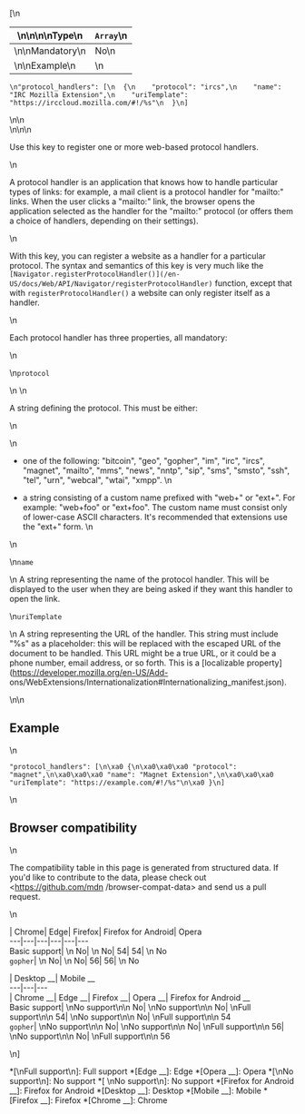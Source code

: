 [\n

\n\n\n\nType\n| `Array`\n  
---|---  
\n\nMandatory\n| No\n  
\n\nExample\n| \n

    
    
    \n"protocol_handlers": [\n  {\n    "protocol": "ircs",\n    "name": "IRC Mozilla Extension",\n    "uriTemplate": "https://irccloud.mozilla.com/#!/%s"\n  }\n]

\n\n  
\n\n\n

Use this key to register one or more web-based protocol handlers.

\n

A protocol handler is an application that knows how to handle particular types
of links: for example, a mail client is a protocol handler for "mailto:"
links. When the user clicks a "mailto:" link, the browser opens the
application selected as the handler for the "mailto:" protocol (or offers them
a choice of handlers, depending on their settings).

\n

With this key, you can register a website as a handler for a particular
protocol. The syntax and semantics of this key is very much like the
`[Navigator.registerProtocolHandler()](/en-
US/docs/Web/API/Navigator/registerProtocolHandler)` function, except that with
`registerProtocolHandler()` a website can only register itself as a handler.

\n

Each protocol handler has three properties, all mandatory:

\n

\n`protocol`

\n    \n

A string defining the protocol. This must be either:

\n

\n

  * one of the following: "bitcoin", "geo", "gopher", "im", "irc", "ircs", "magnet", "mailto", "mms", "news", "nntp", "sip", "sms", "smsto", "ssh", "tel", "urn", "webcal", "wtai", "xmpp".
\n

  * a string consisting of a custom name prefixed with "web+" or "ext+". For example: "web+foo" or "ext+foo". The custom name must consist only of lower-case ASCII characters. It's recommended that extensions use the "ext+" form.
\n

\n

\n`name`

\n    A string representing the name of the protocol handler. This will be
displayed to the user when they are being asked if they want this handler to
open the link.

\n`uriTemplate`

\n    A string representing the URL of the handler. This string must include
"%s" as a placeholder: this will be replaced with the escaped URL of the
document to be handled. This URL might be a true URL, or it could be a phone
number, email address, or so forth. This is a [localizable
property](https://developer.mozilla.org/en-US/Add-
ons/WebExtensions/Internationalization#Internationalizing_manifest.json).

\n\n

## Example

\n

    
    
    "protocol_handlers": [\n\xa0 {\n\xa0\xa0\xa0 "protocol": "magnet",\n\xa0\xa0\xa0 "name": "Magnet Extension",\n\xa0\xa0\xa0 "uriTemplate": "https://example.com/#!/%s"\n\xa0 }\n]

\n

## Browser compatibility

\n

The compatibility table in this page is generated from structured data. If
you'd like to contribute to the data, please check out <https://github.com/mdn
/browser-compat-data> and send us a pull request.

\n

| Chrome| Edge| Firefox| Firefox for Android| Opera  
---|---|---|---|---|---  
Basic support| \n No| \n No| 54| 54| \n No  
`gopher`| \n No| \n No| 56| 56| \n No  
  
| Desktop __| Mobile __  
---|---|---  
| Chrome __| Edge __| Firefox __| Opera __| Firefox for Android __  
Basic support|  \nNo support\n\n No| \nNo support\n\n No| \nFull support\n\n
54| \nNo support\n\n No| \nFull support\n\n 54  
`gopher`| \nNo support\n\n No| \nNo support\n\n No| \nFull support\n\n 56|
\nNo support\n\n No| \nFull support\n\n 56  
  
\n]

  *[\nFull support\n]: Full support
  *[Edge __]: Edge
  *[Opera __]: Opera
  *[\nNo support\n]: No support
  *[ \nNo support\n]: No support
  *[Firefox for Android __]: Firefox for Android
  *[Desktop __]: Desktop
  *[Mobile __]: Mobile
  *[Firefox __]: Firefox
  *[Chrome __]: Chrome

